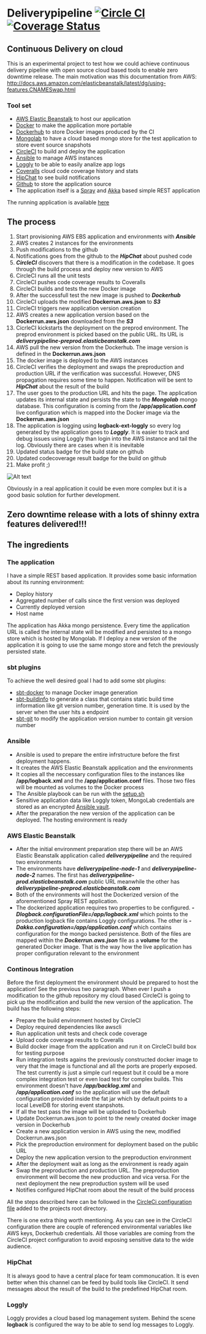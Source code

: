 # Deliverypipeline [![Circle CI](https://circleci.com/gh/lachatak/deliverypipeline/tree/master.svg?style=svg)](https://circleci.com/gh/lachatak/deliverypipeline/tree/master) [![Coverage Status](https://coveralls.io/repos/lachatak/deliverypipeline/badge.svg?branch=master)](https://coveralls.io/r/lachatak/deliverypipeline?branch=master)

## Continuous Delivery on cloud ##
This is an experimental project to test how we could achieve continuous delivery pipeline with open source cloud based tools to enable zero downtime release.
The main motivation was this documentation from AWS:
http://docs.aws.amazon.com/elasticbeanstalk/latest/dg/using-features.CNAMESwap.html

### Tool set ###
- [AWS Elastic Beanstalk](http://aws.amazon.com/elasticbeanstalk/) to host our application
- [Docker](https://www.docker.com/) to make the application more portable
- [Dockerhub](https://hub.docker.com/) to store Docker images produced by the CI
- [Mongolab](https://mongolab.com/) to have a cloud based mongo store for the test application to store event source snapshots 
- [CircleCI](https://circleci.com/) to build and deploy the application
- [Ansible](http://www.ansible.com/home) to manage AWS instances
- [Loggly](https://www.loggly.com/simplify-log-management-with-loggly/) to be able to easily analize app logs
- [Coveralls](https://coveralls.io/) cloud code coverage history and stats
- [HipChat](https://www.hipchat.com/) to see build notifications
- [Github](https://github.com/lachatak) to store the application source
- The application itself is a [Spray](http://spray.io/) and [Akka](http://akka.io/) based simple REST application

The running application is available [here](http://deliverypipeline-prod.elasticbeanstalk.com/)

## The process ##
1. Start provisioning AWS EBS application and environments with ***Ansible***
2. AWS creates 2 instances for the environments
3. Push modifications to the github
4. Notifications goes from the github to the ***HipChat*** about pushed code
5. ***CircleCI*** discovers that there is a modification in the codebase. It goes through the build process and deploy new version to AWS
6. CircleCI runs all the unit tests
7. CircleCI pushes code coverage results to Coveralls
8. CircleCI builds and tests the new Docker image
9. After the successfull test the new image is pushed to ***Dockerhub***
10. CircleCI uploads the modified **Dockerrun.aws.json** to ***S3***
11. CircleCI triggers new application version creation
12. AWS creates a new application version based on the **Dockerrun.aws.json** downloaded from the ***S3***
13. CicrleCI kickstarts the deployment on the preprod environment. The preprod environment is picked based on the public URL. Its URL is ***deliverypipeline-preprod.elasticbeanstalk.com***
14. AWS pull the new version from the Dockerhub. The image version is defined in the **Dockerrun.aws.json**
15. The docker image is deployed to the AWS instances
16. CircleCI verifies the deployment and swaps the preproduction and production URL if the verification was successful. However, DNS propagation requires some time to happen. Notification will be sent to ***HipChat*** about the result of the build
17. The user goes to the production URL and hits the page. The application updates its internal state and persists the state to the ***Mongolab*** mongo database. This configuration is coming from the **/app/application.conf** live configuration which is mapped into the Docker image via the **Dockerrun.aws.json**
18. The application is logging using **logback-ext-loggly** so every log generated by the application goes to ***Loggly***. It is easier to track and debug issues using Loggly than login into the AWS instance and tail the log. Obviously there are cases when it is inevitable
19. Updated status badge for the build state on github
20. Updated codecoverage result badge for the build on github
21. Make profit ;)

![Alt text](deliverypipeline_flow.jpg?raw=true "Pipeline Flow")

Obviously in a real application it could be even more complex but it is a good basic solution for further development.

## Zero downtime release with a lots of shinny extra features delivered!!! ##

## The ingredients ##

### The application ###
I have a simple REST based application. It provides some basic information about its running environment:
- Deploy history
- Aggregated number of calls since the first version was deployed
- Currently deployed version
- Host name

The application has Akka mongo persistence. Every time the application URL is called the internal state will be modified and persisted to a mongo store which is hosted by Mongolab. If I deploy a new version of the application it is going to use the same mongo store and fetch the previously persisted state.

### sbt plugins ###
To achieve the well desired goal I had to add some sbt plugins:
- [sbt-docker](https://github.com/marcuslonnberg/sbt-docker) to manage Docker image generation
- [sbt-buildinfo](https://github.com/sbt/sbt-buildinfo) to generate a class that contains static build time information like git version number, generation time. It is used by the server when the user hits a endpoint
- [sbt-git](https://github.com/sbt/sbt-git) to modify the application version number to contain git version number

### Ansible ###
- Ansible is used to prepare the entire infrstructure before the first deployment happens.
- It creates the AWS Elastic Beanstalk application and the environments
- It copies all the neccessary configuration files to the instances like **/app/logback.xml** and the **/app/application.conf** files. Those two files will be mounted as volumes to the Docker process
- The Ansible playbook can be run with the [setup.sh](ansible/setup.sh)
- Sensitive application data like Loggly token, MongoLab credentials are stored as an encrypted [Ansible vault](http://docs.ansible.com/playbooks_vault.html).
- After the preparation the new version of the application can be deployed. The hosting environment is ready

### AWS Elastic Beanstalk ###
- After the initial environment preparation step there will be an AWS Elastic Beanstalk application called ***deliverypipeline*** and the required two environments
- The environments have ***deliverypipeline-node-1*** and ***deliverypipeline-node-2*** names. The first has ***deliverypipeline-prod.elasticbeanstalk.com*** public URL meanwhile the other has ***deliverypipeline-preprod.elasticbeanstalk.com***
- Both of the environments will host the Dockerized version of the aforementioned Spray REST application. 
- The dockerized application requires two properties to be configured. ***-Dlogback.configurationFile=/app/logback.xml*** which points to the production logback file contains Loggly configurations. The other is ***-Dakka.configuration=/app/application.conf*** which contains configuration for the mongo backed persistence. Both of the files are mapped within the ***Dockerrun.aws.json*** file as a **volume** for the generated Docker image. That is the way how the live application has proper configuration relevant to the environment

### Continous Integration ###
Before the first deployment the environment should be prepared to host the application! See the previous two paragraph.
When ever I push a modification to the github repository my cloud based CircleCI is going to pick up the modification and build the new version of the application.
The build has the following steps:
- Prepare the build environment hosted by CircleCI
- Deploy required dependencies like awscli
- Run application unit tests and check code coverage
- Upload code coverage results to Coveralls
- Build docker image from the application and run it on CircleCI build box for testing purpose
- Run integration tests agains the previously constructed docker image to very that the image is functional and all the ports are properly exposed. The test currently is just a simple curl request but it could be a more complex integration test or even load test for complex builds. This environment doesn't have ***/app/backlog.xml*** and ***/app/application.conf*** so the application will use the default configuration provided inside the fat jar which by default points to a local LevelDB for storing event stanpshots.
- If all the test pass the image will be uploaded to Dockerhub
- Update Dockerrun.aws.json to point to the newly created docker image version in Dockerhub
- Create a new application version in AWS using the new, modified Dockerrun.aws.json
- Pick the preproduction environment for deployment based on the public URL
- Deploy the new application version to the preproduction environment
- After the deployment wait as long as the environment is ready again 
- Swap the preproduction and production URL. The preproduction environment will become the new production and vica versa. For the next deployment the new preproduction system will be used 
- Notifies configured HipChat room about the result of the build process

All the steps described here can be followed in the [CircleCi configuration file](circle.yml) added to the projects root directory. 

There is one extra thing worth mentioning. As you can see in the CircleCI configuration there are couple of referenced environmental variables like AWS keys, Dockerhub credentials. All those variables are coming from the CircleCI project configuration to avoid exposing sensitive data to the wide audience.

### HipChat ###
It is always good to have a central place for team commonucation. It is even better when this channel can be feed by build tools like CircleCI. It send messages about the result of the build to the predefined HipChat room.

### Loggly ###
Loggly provides a cloud based log management system. Behind the scene **logback** is configured the way to be able to send log messages to Loggly.
